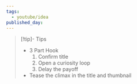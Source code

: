 ```yaml
---
tags:
  - youtube/idea
published_day:
---
```

 >[!tip]- Tips
>  - 3 Part Hook
> 	 1. Confirm title
> 	 2. Open a curiosity loop
> 	 3. Delay the payoff
>  - Tease the climax in the title and thumbnail

